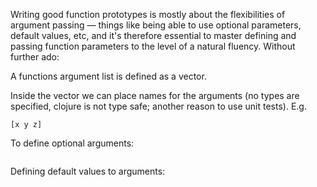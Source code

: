 Writing good function prototypes is mostly about the flexibilities of argument passing ― things like being able to use optional parameters, default values, etc, and it's therefore essential to master defining and passing function parameters to the level of a natural fluency. Without further ado:

A functions argument list is defined as a vector.

Inside the vector we can place names for the arguments (no types are specified, clojure is not type safe; another reason to use unit tests). E.g.

```
[x y z]
```

To define optional arguments:
```
```

Defining default values to arguments:
```
```
